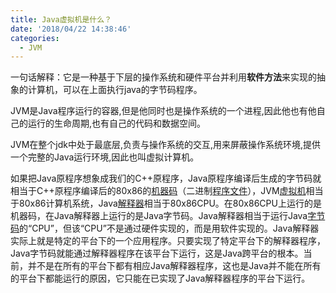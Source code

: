 ```yaml
---
title: Java虚拟机是什么？
date: '2018/04/22 14:38:46'
categories:
  - JVM
---
```


一句话解释：它是一种基于下层的操作系统和硬件平台并利用**软件方法**来实现的抽象的计算机，可以在上面执行java的字节码程序。

JVM是Java程序运行的容器,但是他同时也是操作系统的一个进程,因此他也有他自己的运行的生命周期,也有自己的代码和数据空间。

JVM在整个jdk中处于最底层,负责与操作系统的交互,用来屏蔽操作系统环境,提供一个完整的Java运行环境,因此也叫虚拟计算机。

如果把Java原程序想象成我们的C++原程序，Java原程序编译后生成的字节码就相当于C++原程序编译后的80x86的[机器码](https://baike.baidu.com/item/%E6%9C%BA%E5%99%A8%E7%A0%81)（二进制[程序文件](https://baike.baidu.com/item/%E7%A8%8B%E5%BA%8F%E6%96%87%E4%BB%B6)），JVM[虚拟机](https://baike.baidu.com/item/%E8%99%9A%E6%8B%9F%E6%9C%BA)相当于80x86计算机系统，Java[解释器](https://baike.baidu.com/item/%E8%A7%A3%E9%87%8A%E5%99%A8)相当于80x86CPU。在80x86CPU上运行的是机器码，在Java解释器上运行的是Java字节码。Java解释器相当于运行Java[字节码](https://baike.baidu.com/item/%E5%AD%97%E8%8A%82%E7%A0%81)的“CPU”，但该“CPU”不是通过硬件实现的，而是用软件实现的。Java解释器实际上就是特定的平台下的一个应用程序。只要实现了特定平台下的解释器程序，Java字节码就能通过解释器程序在该平台下运行，这是Java跨平台的根本。当前，并不是在所有的平台下都有相应Java解释器程序，这也是Java并不能在所有的平台下都能运行的原因，它只能在已实现了Java解释器程序的平台下运行。
                                                                                                                                                                                                                                                                                                                                                                                                                                                                                                                                                                                                                                                                                                                                                                                                                                                                                                                                                                                                                                                                                                                                                                                                                                                                                                                                                                                                                                                                                                                                                                                                                                                                                                                                                                                                                                                                                                                                                                                                                                                                                                                                                                                                                                                                                                                                                                                                                                                                                                                                                                                                                                                                                                                                                                                                                                                                                                                                                                                                                                                                                                                                                                                                                                                                                                                                                                                                                                                                                                                                                                                                                                                                                                                                                                                                                                                                                                                                                                                                                                                                                                                                                                                                                                                                                                                                                                                                                                                                                                                                                                                                                                                                                                                                                                                                                                                                                                                                                                                                                                                                                                                                                                                                                                                                                                                                                                                                                                                                                                                                                                                                                                                                                                                                                                                                                                                                                                                                                                                                                                                                                                                                                                                                                                                                                                                                                                                                                                                                                                                                                                                                                                                                                                                                                                                                                                                                                                                                                                                                                                                                                                                                                                                                                                                                                                                                                                                                                                                                                                                                                                                                                                                                                                                                                                                                                                                                                                                                                                                                                                                                                                                                                                                                                                                                                                                                                                                                                                                                                                                                                                                                                                                                                                                                                                                                                                                                               
